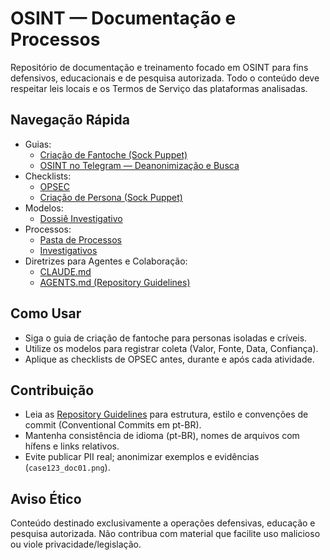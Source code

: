 # OSINT — Documentação e Processos

Repositório de documentação e treinamento focado em OSINT para fins defensivos, educacionais e de pesquisa autorizada. Todo o conteúdo deve respeitar leis locais e os Termos de Serviço das plataformas analisadas.

## Navegação Rápida
- Guias:
  - [Criação de Fantoche (Sock Puppet)](docs/Processos/criacao-de-fantoche-sock-puppet.md)
  - [OSINT no Telegram — Deanonimização e Busca](docs/Processos/Investigativos/osint-telegram-deanonimizacao-e-busca.md)
- Checklists:
  - [OPSEC](checklists/checklist-opsec.md)
  - [Criação de Persona (Sock Puppet)](checklists/checklist-criação-sucket-pupet.md)
- Modelos:
  - [Dossiê Investigativo](docs/modelos/dossie-investigativo.md)
- Processos:
  - [Pasta de Processos](docs/Processos/)
  - [Investigativos](docs/Processos/Investigativos/)
- Diretrizes para Agentes e Colaboração:
  - [CLAUDE.md](CLAUDE.md)
  - [AGENTS.md (Repository Guidelines)](AGENTS.md)

## Como Usar
- Siga o guia de criação de fantoche para personas isoladas e críveis.
- Utilize os modelos para registrar coleta (Valor, Fonte, Data, Confiança).
- Aplique as checklists de OPSEC antes, durante e após cada atividade.

## Contribuição
- Leia as [Repository Guidelines](AGENTS.md) para estrutura, estilo e convenções de commit (Conventional Commits em pt-BR).
- Mantenha consistência de idioma (pt-BR), nomes de arquivos com hífens e links relativos.
- Evite publicar PII real; anonimizar exemplos e evidências (`case123_doc01.png`).

## Aviso Ético
Conteúdo destinado exclusivamente a operações defensivas, educação e pesquisa autorizada. Não contribua com material que facilite uso malicioso ou viole privacidade/legislação.
